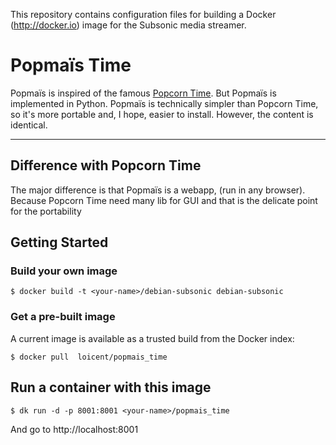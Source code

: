 
This repository contains configuration files for building a 
Docker (http://docker.io) image for the Subsonic media streamer.

Popmaïs Time
===============
Popmaïs is inspired of the famous [Popcorn Time](https://popcorntime.io).
But Popmaïs is implemented in Python. Popmaïs is technically simpler than Popcorn Time, so it's more portable and, I hope, easier to install. However, the content is identical.

***

<!-- ## Getting Involved
Want to report a bug, request a feature, contribute or translate Popcorn Time? Check out our in-depth guide to [Contributing to Popcorn Time](CONTRIBUTING.md). We need all the help we can get! You can also join in with our [community](README.md#community) to keep up-to-date and meet other Popcorn Timers. -->



## Difference with Popcorn Time
The major difference is that Popmaïs is a webapp, (run in any browser). Because Popcorn Time need many lib for GUI and that is the delicate point for the portability

## Getting Started

### Build your own image

```shell
$ docker build -t <your-name>/debian-subsonic debian-subsonic
```

### Get a pre-built image

A current image is available as a trusted build from the Docker index:

```shell
$ docker pull  loicent/popmais_time
```


## Run a container with this image

```shell
$ dk run -d -p 8001:8001 <your-name>/popmais_time
```

And go to http://localhost:8001